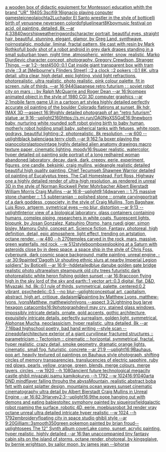 [a wooden box of didactic equipment for Montessori education  whith the brand "UR" 1940](https://www.ebank.nz/aiartgenerator?category=a%20wooden%20box%20of%20didactic%20equipment%20for%20Montessori%20education%20%20whith%20the%20brand%20%22UR%22%201940)[5:3](https://www.ebank.nz/aiartgenerator?category=5%3A3)[scifi](https://www.ebank.nz/aiartgenerator?category=scifi)[9:16](https://www.ebank.nz/aiartgenerator?category=9%3A16)[ignacio playing conputer games](https://www.ebank.nz/aiartgenerator?category=ignacio%20playing%20conputer%20games)[teicneolaíochta](https://www.ebank.nz/aiartgenerator?category=teicneola%C3%ADochta)[2](https://www.ebank.nz/aiartgenerator?category=2)[Luchador El Santo wrestler in the style of botticelli birth of venus](https://www.ebank.nz/aiartgenerator?category=Luchador%20El%20Santo%20wrestler%20in%20the%20style%20of%20botticelli%20birth%20of%20venus)[new neverseen color](https://www.ebank.nz/aiartgenerator?category=new%20neverseen%20color)[dof](https://www.ebank.nz/aiartgenerator?category=dof)[glue](https://www.ebank.nz/aiartgenerator?category=glue)[lineart](https://www.ebank.nz/aiartgenerator?category=lineart)[8K](https://www.ebank.nz/aiartgenerator?category=8K)[boy](https://www.ebank.nz/aiartgenerator?category=boy)[](https://www.ebank.nz/aiartgenerator?category=)[music festival on acid, oil painting, detailed, 8k —ar 4:3](https://www.ebank.nz/aiartgenerator?category=music%20festival%20on%20acid%2C%20oil%20painting%2C%20detailed%2C%208k%20%E2%80%94ar%204%3A3)[3840](https://www.ebank.nz/aiartgenerator?category=3840)[worship](https://www.ebank.nz/aiartgenerator?category=worship)[weathering](https://www.ebank.nz/aiartgenerator?category=weathering)[words](https://www.ebank.nz/aiartgenerator?category=words)[character portrait, beautiful eyes, straight hair, beautiful, stunning, elegant, glamor, by Greg Land, synthwave, noir](https://www.ebank.nz/aiartgenerator?category=character%20portrait%2C%20beautiful%20eyes%2C%20straight%20hair%2C%20beautiful%2C%20stunning%2C%20elegant%2C%20glamor%2C%20by%20Greg%20Land%2C%20synthwave%2C%20noir)[nostalgic, modular, liminal, fractal pattern, tile cast with resin by Mark Rothko](https://www.ebank.nz/aiartgenerator?category=nostalgic%2C%20modular%2C%20liminal%2C%20fractal%20pattern%2C%20tile%20cast%20with%20resin%20by%20Mark%20Rothko)[full body shot of a robot android in grey dark drapes standing  in a small suburban town, night time, atmospheric, winter, snow, realistic, Marko Djurdjevic character concept, photography, Gregory Crewdson, Stranger Things, —ar 1:2](https://www.ebank.nz/aiartgenerator?category=full%20body%20shot%20of%20a%20robot%20android%20in%20grey%20dark%20drapes%20standing%20%20in%20a%20small%20suburban%20town%2C%20night%20time%2C%20atmospheric%2C%20winter%2C%20snow%2C%20realistic%2C%20Marko%20Djurdjevic%20character%20concept%2C%20photography%2C%20Gregory%20Crewdson%2C%20Stranger%20Things%2C%20%E2%80%94ar%201%3A2)[--test](https://www.ebank.nz/aiartgenerator?category=--test)[4500](https://www.ebank.nz/aiartgenerator?category=4500)[::0.1 Cat inside giant transparent box with tram style ::3 at [Melbourne's Flinders Street] ::2 a clock ::2 pokers ::0.1 8K, ultra detail, ultra clear, high detail, epic lighting, vivid light refractions, photorealistic, ultra realistic, photo realistic, pink colour palette, fit in screen, rule of thirds, —ar 16:9](https://www.ebank.nz/aiartgenerator?category=%3A%3A0.1%20Cat%20inside%20giant%20transparent%20box%20with%20tram%20style%20%3A%3A3%20at%20%5BMelbourne%27s%20Flinders%20Street%5D%20%3A%3A2%20a%20clock%20%3A%3A2%20pokers%20%3A%3A0.1%208K%2C%20ultra%20detail%2C%20ultra%20clear%2C%20high%20detail%2C%20epic%20lighting%2C%20vivid%20light%20refractions%2C%20photorealistic%2C%20ultra%20realistic%2C%20photo%20realistic%2C%20pink%20colour%20palette%2C%20fit%20in%20screen%2C%20rule%20of%20thirds%2C%20%E2%80%94ar%2016%3A9)[440](https://www.ebank.nz/aiartgenerator?category=440)[japanese retro futurism : : soviet robot city on mars : : by Ralph McQuarrie and Roger Dean --ar 16:9](https://www.ebank.nz/aiartgenerator?category=japanese%20retro%20futurism%20%3A%20%3A%20soviet%20robot%20city%20on%20mars%20%3A%20%3A%20by%20Ralph%20McQuarrie%20and%20Roger%20Dean%20--ar%2016%3A9)[compex animated object in the style of 1980 CGI 3D computer graphics --ar 2:1](https://www.ebank.nz/aiartgenerator?category=compex%20animated%20object%20in%20the%20style%20of%201980%20CGI%203D%20computer%20graphics%20--ar%202%3A1)[mobile farm game UI in a cartoon art style](https://www.ebank.nz/aiartgenerator?category=mobile%20farm%20game%20UI%20in%20a%20cartoon%20art%20style)[a highly detailed,perfectly accurate oil painting of the boulder Colorado flatirons at sunset, 8k hdr, IMAX 3D —aspect 16:9](https://www.ebank.nz/aiartgenerator?category=a%20highly%20detailed%2Cperfectly%20accurate%20oil%20painting%20of%20the%20boulder%20Colorado%20flatirons%20at%20sunset%2C%208k%20hdr%2C%20IMAX%203D%20%E2%80%94aspect%2016%3A9)[highly detailed photograph of an "retro futurism" statue :ar 9:16](https://www.ebank.nz/aiartgenerator?category=highly%20detailed%20photograph%20of%20an%20%22retro%20futurism%22%20statue%20%3Aar%209%3A16)[--uplight](https://www.ebank.nz/aiartgenerator?category=--uplight)[2160](https://www.ebank.nz/aiartgenerator?category=2160)[<https://s.mj.run/OA0NgXS5GqE>](https://www.ebank.nz/aiartgenerator?category=%3Chttps%3A//s.mj.run/OA0NgXS5GqE%3E)[16:9](https://www.ebank.nz/aiartgenerator?category=16%3A9)[newborn baby, nurturing white rounded soft robot giving birth to baby human, motherly robot holding small baby, spherical tanks with fetuses, white room, godrays, beautiful lighting::2, photorealistic, 8k resolution, --w 600 --uplight](https://www.ebank.nz/aiartgenerator?category=newborn%20baby%2C%20nurturing%20white%20rounded%20soft%20robot%20giving%20birth%20to%20baby%20human%2C%20motherly%20robot%20holding%20small%20baby%2C%20spherical%20tanks%20with%20fetuses%2C%20white%20room%2C%20godrays%2C%20beautiful%20lighting%3A%3A2%2C%20photorealistic%2C%208k%20resolution%2C%20--w%20600%20--uplight)[black balenciaga terry cloth —ar 9:16](https://www.ebank.nz/aiartgenerator?category=black%20balenciaga%20terry%20cloth%20%E2%80%94ar%209%3A16)[2:1](https://www.ebank.nz/aiartgenerator?category=2%3A1)[a boxer playing the piano](https://www.ebank.nz/aiartgenerator?category=a%20boxer%20playing%20the%20piano)[colors](https://www.ebank.nz/aiartgenerator?category=colors)[laptop](https://www.ebank.nz/aiartgenerator?category=laptop)[vintage highly detailed alien anatomy drawings macro texture paper, cinematic lighting, moody](https://www.ebank.nz/aiartgenerator?category=vintage%20highly%20detailed%20alien%20anatomy%20drawings%20macro%20texture%20paper%2C%20cinematic%20lighting%2C%20moody)[16:9](https://www.ebank.nz/aiartgenerator?category=16%3A9)[super realistic, watercolor, hyper detailed oil painting side portrait of a long redhaired woman abandoned laboratory, decay, dank, dark, creepy, eerie, experiment, figures, one candle, beksinki, craig mullins, wideangle realistic detailed beautiful high quality painting, Chief Tecumseh Shawnee Warrior detailed oil painting of Eucalyptus trees, The Call Homestead, Fort Ross, Highway one a highly detailed render of ultra-high resolution, as rendered in unreal 3D in the style of Norman Rockwell Peter Mohrbacher  Albert Bierstadt William Morris Craig Mullins --ar 16:8](https://www.ebank.nz/aiartgenerator?category=super%20realistic%2C%20watercolor%2C%20hyper%20detailed%20oil%20painting%20side%20portrait%20of%20a%20long%20redhaired%20woman%20abandoned%20laboratory%2C%20decay%2C%20dank%2C%20dark%2C%20creepy%2C%20eerie%2C%20experiment%2C%20figures%2C%20one%20candle%2C%20beksinki%2C%20craig%20mullins%2C%20wideangle%20realistic%20detailed%20beautiful%20high%20quality%20painting%2C%20Chief%20Tecumseh%20Shawnee%20Warrior%20detailed%20oil%20painting%20of%20Eucalyptus%20trees%2C%20The%20Call%20Homestead%2C%20Fort%20Ross%2C%20Highway%20one%20a%20highly%20detailed%20render%20of%20ultra-high%20resolution%2C%20as%20rendered%20in%20unreal%203D%20in%20the%20style%20of%20Norman%20Rockwell%20Peter%20Mohrbacher%20%20Albert%20Bierstadt%20William%20Morris%20Craig%20Mullins%20--ar%2016%3A8)[--uplight](https://www.ebank.nz/aiartgenerator?category=--uplight)[9:14](https://www.ebank.nz/aiartgenerator?category=9%3A14)[dwarven :: 1.75 massive stone chamber :: 1.5 subterranian :: polished stone :: ornate carving](https://www.ebank.nz/aiartgenerator?category=dwarven%20%3A%3A%201.75%20massive%20stone%20chamber%20%3A%3A%201.5%20subterranian%20%3A%3A%20polished%20stone%20%3A%3A%20ornate%20carving)[portrait of a dark goddess, cgsociety, in the style of  Craig Mullins, Tom Bagshaw, Luis Royo, artgerm, symetrical eyes —no blur, distortion —ar 9:13 --uplight](https://www.ebank.nz/aiartgenerator?category=portrait%20of%20a%20dark%20goddess%2C%20cgsociety%2C%20in%20the%20style%20of%20%20Craig%20Mullins%2C%20Tom%20Bagshaw%2C%20Luis%20Royo%2C%20artgerm%2C%20symetrical%20eyes%20%E2%80%94no%20blur%2C%20distortion%20%E2%80%94ar%209%3A13%20--uplight)[Interior view of a biological laboratory, glass containers containing humans, complex piping, researchers in white coats, fluorescent lights, biopunk, by Josan Gonzalez, Katsuhiro Otomo, hans ruedi giger, simon bisley, Mamoru Oshii, concept art, Science fiction, Fantasy,  photoreal,  high definition, detail, epic atmosphere, light effect,  trending on artstation, octane render. --w 480 --h 270](https://www.ebank.nz/aiartgenerator?category=Interior%20view%20of%20a%20biological%20laboratory%2C%20glass%20containers%20containing%20humans%2C%20complex%20piping%2C%20researchers%20in%20white%20coats%2C%20fluorescent%20lights%2C%20biopunk%2C%20by%20Josan%20Gonzalez%2C%20Katsuhiro%20Otomo%2C%20hans%20ruedi%20giger%2C%20simon%20bisley%2C%20Mamoru%20Oshii%2C%20concept%20art%2C%20Science%20fiction%2C%20Fantasy%2C%20%20photoreal%2C%20%20high%20definition%2C%20detail%2C%20epic%20atmosphere%2C%20light%20effect%2C%20%20trending%20on%20artstation%2C%20octane%20render.%20--w%20480%20--h%20270)[temples carved in the rock, mars, massive, green waterfalls, red rock, --w 512](https://www.ebank.nz/aiartgenerator?category=temples%20carved%20in%20the%20rock%2C%20mars%2C%20massive%2C%20green%20waterfalls%2C%20red%20rock%2C%20--w%20512)[style](https://www.ebank.nz/aiartgenerator?category=style)[boomboxes](https://www.ebank.nz/aiartgenerator?category=boomboxes)[looking at a Saturn with asteroids close by in deep space, a space ship in the style of Chris Foss, cyberpunk, dark cosmic space background, matte painting, unreal engine, --ar 30:9](https://www.ebank.nz/aiartgenerator?category=looking%20at%20a%20Saturn%20with%20asteroids%20close%20by%20in%20deep%20space%2C%20a%20space%20ship%20in%20the%20style%20of%20Chris%20Foss%2C%20cyberpunk%2C%20dark%20cosmic%20space%20background%2C%20matte%20painting%2C%20unreal%20engine%2C%20--ar%2030%3A9)[painted](https://www.ebank.nz/aiartgenerator?category=painted)["Dagoth Ur shouting ethnic slurs at nearby Imperial Legion soldiers" by Boticelli --ar 16:9](https://www.ebank.nz/aiartgenerator?category=%22Dagoth%20Ur%20shouting%20ethnic%20slurs%20at%20nearby%20Imperial%20Legion%20soldiers%22%20by%20Boticelli%20--ar%2016%3A9)[--hd](https://www.ebank.nz/aiartgenerator?category=--hd)[detailed](https://www.ebank.nz/aiartgenerator?category=detailed)[blue danube golden gate bridge realistic photo ultrarealism steampunk old city trees futuristic dark photorealistic white heron fishing golden sunset --ar 16:8](https://www.ebank.nz/aiartgenerator?category=blue%20danube%20golden%20gate%20bridge%20realistic%20photo%20ultrarealism%20steampunk%20old%20city%20trees%20futuristic%20dark%20photorealistic%20white%20heron%20fishing%20golden%20sunset%20--ar%2016%3A8)[raccoon flying high in the sky lord of the sky and earth::1 vector art::0.3 digital, flat, D&D, Miyazaki, hd, 8k::0.1 rule of thirds, symmetrical, palette, centered:0.2 vibrant, psychedelic::0.5 --no blur](https://www.ebank.nz/aiartgenerator?category=raccoon%20flying%20high%20in%20the%20sky%20lord%20of%20the%20sky%20and%20earth%3A%3A1%20vector%20art%3A%3A0.3%20digital%2C%20flat%2C%20D%26D%2C%20Miyazaki%2C%20hd%2C%208k%3A%3A0.1%20rule%20of%20thirds%2C%20symmetrical%2C%20palette%2C%20centered%3A0.2%20vibrant%2C%20psychedelic%3A%3A0.5%20--no%20blur)[--uplight](https://www.ebank.nz/aiartgenerator?category=--uplight)[conceptual art,  capitalism, abstract, high art, critique, dadaism](https://www.ebank.nz/aiartgenerator?category=conceptual%20art%2C%20%20capitalism%2C%20abstract%2C%20high%20art%2C%20critique%2C%20dadaism)[😸](https://www.ebank.nz/aiartgenerator?category=%F0%9F%98%B8)[painting by Matthew Lyons, matthew-lyons, lyonsMatthew, matthewjohnlyons --aspect 3:2](https://www.ebank.nz/aiartgenerator?category=painting%20by%20Matthew%20Lyons%2C%20matthew-lyons%2C%20lyonsMatthew%2C%20matthewjohnlyons%20--aspect%203%3A2)[Lightning bug larve hexagon catacombs](https://www.ebank.nz/aiartgenerator?category=Lightning%20bug%20larve%20hexagon%20catacombs)[16:9](https://www.ebank.nz/aiartgenerator?category=16%3A9)[photograph](https://www.ebank.nz/aiartgenerator?category=photograph)[devil may cry, stained glass windows, impossibly intricate details, ornate, gold accents, gothic architecture,  exquisitely intricate details, perfectly  surrealism, golden light, symmetrical, Alphonse Mucha, neoclassicism, hyper realistic, ultra detailed, 8k --ar 7:16](https://www.ebank.nz/aiartgenerator?category=devil%20may%20cry%2C%20stained%20glass%20windows%2C%20impossibly%20intricate%20details%2C%20ornate%2C%20gold%20accents%2C%20gothic%20architecture%2C%20%20exquisitely%20intricate%20details%2C%20perfectly%20%20surrealism%2C%20golden%20light%2C%20symmetrical%2C%20Alphonse%20Mucha%2C%20neoclassicism%2C%20hyper%20realistic%2C%20ultra%20detailed%2C%208k%20--ar%207%3A16)[bad highschool poetry, bad hand writing --style scan --zineq](https://www.ebank.nz/aiartgenerator?category=bad%20highschool%20poetry%2C%20bad%20hand%20writing%20--style%20scan%20--zineq)[dof](https://www.ebank.nz/aiartgenerator?category=dof)[architecture exterior of a giant curvilinear fractured structures :: parametricism :: Tectonism  :: cinematic :: horizontal, symmetrical, fractal, hyper realistic, crazy detail, smoke geometry, dramatic orange lights, cinematic, small fog, futuristic, concrete --ar 21:9 --uplight](https://www.ebank.nz/aiartgenerator?category=architecture%20exterior%20of%20a%20giant%20curvilinear%20fractured%20structures%20%3A%3A%20parametricism%20%3A%3A%20Tectonism%20%20%3A%3A%20cinematic%20%3A%3A%20horizontal%2C%20symmetrical%2C%20fractal%2C%20hyper%20realistic%2C%20crazy%20detail%2C%20smoke%20geometry%2C%20dramatic%20orange%20lights%2C%20cinematic%2C%20small%20fog%2C%20futuristic%2C%20concrete%20--ar%2021%3A9%20--uplight)[16:9](https://www.ebank.nz/aiartgenerator?category=16%3A9)[Bauhaus, pop art, heavily textured oil paintings on Bauhaus style photograph, shifting circles of memory transparencies, translucencies of electric sapphire, ruby red glows, pearls, yellow, orange, green, blends, merge colours, merge layers, circles, --w 1920 --h 1080](https://www.ebank.nz/aiartgenerator?category=Bauhaus%2C%20pop%20art%2C%20heavily%20textured%20oil%20paintings%20on%20Bauhaus%20style%20photograph%2C%20shifting%20circles%20of%20memory%20transparencies%2C%20translucencies%20of%20electric%20sapphire%2C%20ruby%20red%20glows%2C%20pearls%2C%20yellow%2C%20orange%2C%20green%2C%20blends%2C%20merge%20colours%2C%20merge%20layers%2C%20circles%2C%20--w%201920%20--h%201080)[ancient future technological megacity castle,ghibli,miyazaki,isamu kamikokuryo  --h 1792  --w 1024](https://www.ebank.nz/aiartgenerator?category=ancient%20future%20technological%20megacity%20castle%2Cghibli%2Cmiyazaki%2Cisamu%20kamikokuryo%20%20--h%201792%20%20--w%201024)[16:9](https://www.ebank.nz/aiartgenerator?category=16%3A9)[1040](https://www.ebank.nz/aiartgenerator?category=1040)[art](https://www.ebank.nz/aiartgenerator?category=art)[a DND mindflayer falling throuhg the abyss](https://www.ebank.nz/aiartgenerator?category=a%20DND%20mindflayer%20falling%20throuhg%20the%20abyss)[Mountain, realistic abstract boba fett with paint splatter design, mountains ocean waves sunset cinematic cinematography ultra detail by Albert Bierstadt Craig Mullins in Unreal Engine --ar 16:8](https://www.ebank.nz/aiartgenerator?category=Mountain%2C%20realistic%20abstract%20boba%20fett%20with%20paint%20splatter%20design%2C%20mountains%20ocean%20waves%20sunset%20cinematic%20cinematography%20ultra%20detail%20by%20Albert%20Bierstadt%20Craig%20Mullins%20in%20Unreal%20Engine%20--ar%2016%3A8)[2:3](https://www.ebank.nz/aiartgenerator?category=2%3A3)[Harvey](https://www.ebank.nz/aiartgenerator?category=Harvey)[2:3](https://www.ebank.nz/aiartgenerator?category=2%3A3)[--uplight](https://www.ebank.nz/aiartgenerator?category=--uplight)[16:9](https://www.ebank.nz/aiartgenerator?category=16%3A9)[the pope hanging out with demons and eating babies](https://www.ebank.nz/aiartgenerator?category=the%20pope%20hanging%20out%20with%20demons%20and%20eating%20babies)[toltec symphony painted by siqueiros](https://www.ebank.nz/aiartgenerator?category=toltec%20symphony%20painted%20by%20siqueiros)[field](https://www.ebank.nz/aiartgenerator?category=field)[galactic robot roaming the surface, robotic 4D, eerie, moebius](https://www.ebank.nz/aiartgenerator?category=galactic%20robot%20roaming%20the%20surface%2C%20robotic%204D%2C%20eerie%2C%20moebius)[robot 3d render vray octane unreal ultra detailed intricate hyper realistic --w 1024 --h 1792](https://www.ebank.nz/aiartgenerator?category=robot%203d%20render%20vray%20octane%20unreal%20ultra%20detailed%20intricate%20hyper%20realistic%20--w%201024%20--h%201792)[embroidery](https://www.ebank.nz/aiartgenerator?category=embroidery)[floating city in space studio ghibli style --ar 9:20](https://www.ebank.nz/aiartgenerator?category=floating%20city%20in%20space%20studio%20ghibli%20style%20--ar%209%3A20)[Gilliam::3](https://www.ebank.nz/aiartgenerator?category=Gilliam%3A%3A3)[smooth](https://www.ebank.nz/aiartgenerator?category=smooth)[350](https://www.ebank.nz/aiartgenerator?category=350)[green pokemon painted by brian froud](https://www.ebank.nz/aiartgenerator?category=green%20pokemon%20painted%20by%20brian%20froud)[--uplight](https://www.ebank.nz/aiartgenerator?category=--uplight)[osees The 12" Synth album cover](https://www.ebank.nz/aiartgenerator?category=osees%20The%2012%22%20Synth%20album%20cover)[Lake como, sunset, acrylic painting, hyper realistic, highly detailed --ar 16:9](https://www.ebank.nz/aiartgenerator?category=Lake%20como%2C%20sunset%2C%20acrylic%20painting%2C%20hyper%20realistic%2C%20highly%20detailed%20--ar%2016%3A9)[an unaccompanied tiny fantasy cabin sits on the island of storms, octane render, photoreal, by kingsglaive, by bernie wrightson, by sailor moon, by james jean --lp](https://www.ebank.nz/aiartgenerator?category=an%20unaccompanied%20tiny%20fantasy%20cabin%20sits%20on%20the%20island%20of%20storms%2C%20octane%20render%2C%20photoreal%2C%20by%20kingsglaive%2C%20by%20bernie%20wrightson%2C%20by%20sailor%20moon%2C%20by%20james%20jean%20--lp)[horse](https://www.ebank.nz/aiartgenerator?category=horse)